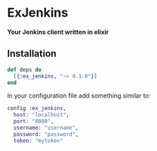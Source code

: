 # ExJenkins

**Your Jenkins client written in elixir**

## Installation

```elixir
def deps do
  [{:ex_jenkins, "~> 0.1.0"}]
end
```

In your configuration file add something similar to:

```elixir
config :ex_jenkins,
  host: "localhost",
  port: "8080",
  username: "username",
  password: "password",
  token: "mytoken"
```
